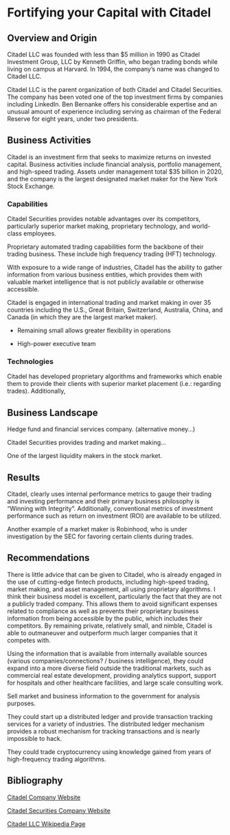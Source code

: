 # Fortifying your Capital with Citadel

## Overview and Origin

Citadel LLC was founded with less than $5 million in 1990 as Citadel Investment Group, LLC by Kenneth Griffin, who began trading bonds while living on campus at Harvard. In 1994, the company’s name was changed to Citadel LLC.

Citadel LLC is the parent organization of both Citadel and Citadel Securities. The company has been voted one of the top investment firms by companies including LinkedIn. Ben Bernanke offers his considerable expertise and an unusual amount of experience including serving as chairman of the Federal Reserve for eight years, under two presidents.

## Business Activities

Citadel is an investment firm that seeks to maximize returns on invested capital. Business activities include financial analysis, portfolio management, and high-speed trading. Assets under management total $35 billion in 2020, and the company is the largest designated market maker for the New York Stock Exchange.

### Capabilities

Citadel Securities provides notable advantages over its competitors, particularly superior market making, proprietary technology, and world-class employees.

Proprietary automated trading capabilities form the backbone of their trading business. These include high frequency trading (HFT) technology.

With exposure to a wide range of industries, Citadel has the ability to gather information from various business entities, which provides them with valuable market intelligence that is not publicly available or otherwise accessible.

Citadel is engaged in international trading and market making in over 35 countries including the U.S., Great Britain, Switzerland, Australia, China, and Canada (in which they are the largest market maker).

- Remaining small allows greater flexibility in operations

- High-power executive team


### Technologies

Citadel has developed proprietary algorithms and frameworks which enable them to provide their clients with superior market placement (i.e.: regarding trades). Additionally, 

## Business Landscape

Hedge fund and financial services company. (alternative money…)

Citadel Securities provides trading and market making...

One of the largest liquidity makers in the stock market.

## Results

Citadel, clearly uses internal performance metrics to gauge their trading and investing performance and their primary business philosophy is “Winning with Integrity”. Additionally, conventional metrics of investment performance such as return on investment (ROI) are available to be utilized.

Another example of a market maker is Robinhood, who is under investigation by the SEC for favoring certain clients during trades.

## Recommendations

There is little advice that can be given to Citadel, who is already engaged in the use of cutting-edge fintech products, including high-speed trading, market making, and asset management, all using proprietary algorithms. I think their business model is excellent, particularly the fact that they are not a publicly traded company. This allows them to avoid significant expenses related to compliance as well as prevents their proprietary business information from being accessible by the public, which includes their competitors. By remaining private, relatively small, and nimble, Citadel is able to outmaneuver and outperform much larger companies that it competes with.

Using the information that is available from internally available sources (various companies/connections? / business intelligence), they could expand into a more diverse field outside the traditional markets, such as commercial real estate development, providing analytics support, support for hospitals and other healthcare facilities, and large scale consulting work.

Sell market and business information to the government for analysis purposes.

They could start up a distributed ledger and provide transaction tracking services for a variety of industries. The distributed ledger mechanism provides a robust mechanism for tracking transactions and is nearly impossible to hack.

They could trade cryptocurrency using knowledge gained from years of high-frequency trading algorithms.

## Bibliography

[Citadel Company Website](https://www.citadel.com/)

[Citadel Securities Company Website](https://www.citadelsecurities.com/)

[Citadel LLC Wikipedia Page](https://en.wikipedia.org/wiki/Citadel_LLC)
